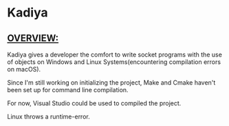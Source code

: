 # Kadiya

<u><h2>OVERVIEW:</h2></u>
<p>Kadiya gives a developer the comfort to write socket programs with the use of objects on Windows and Linux Systems(encountering compilation errors on macOS).</p>

<p>Since I'm still working on initializing the project, Make and Cmake haven't been set up for command line compilation.</p>
<p>For now, Visual Studio could be used to compiled the project.</p>
<p>Linux throws a runtime-error.</p>
